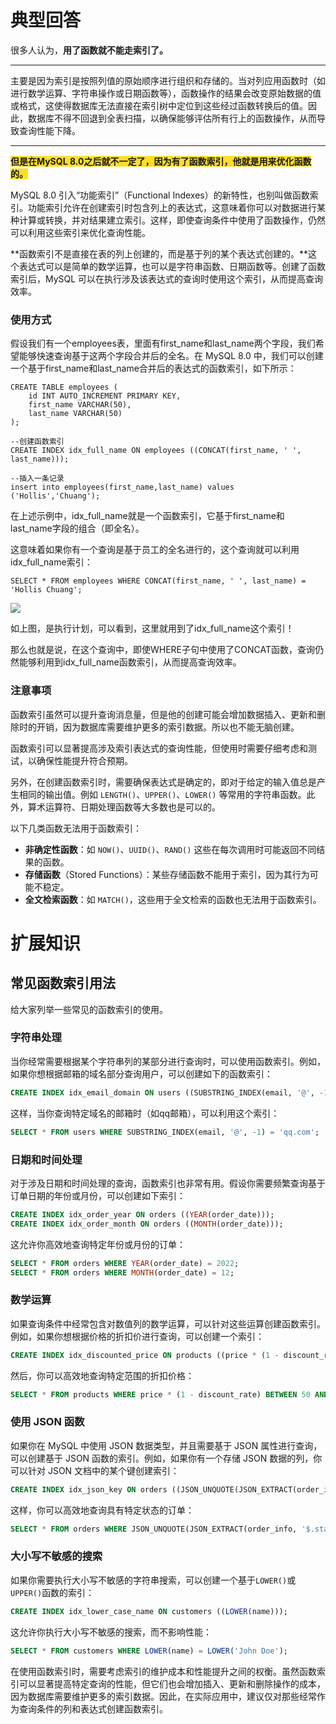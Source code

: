 # 典型回答


很多人认为，**用了函数就不能走索引了。**

****

主要是因为索引是按照列值的原始顺序进行组织和存储的。当对列应用函数时（如进行数学运算、字符串操作或日期函数等），函数操作的结果会改变原始数据的值或格式，这使得数据库无法直接在索引树中定位到这些经过函数转换后的值。因此，数据库不得不回退到全表扫描，以确保能够评估所有行上的函数操作，从而导致查询性能下降。

****

**<font style="background-color:#FBDE28;">但是在MySQL 8.0之后就不一定了，因为有了函数索引，他就是用来优化函数的。</font>**



MySQL 8.0 引入“功能索引”（Functional Indexes）的新特性，也别叫做函数索引。功能索引允许在创建索引时包含列上的表达式，这意味着你可以对数据进行某种计算或转换，并对结果建立索引。这样，即使查询条件中使用了函数操作，仍然可以利用这些索引来优化查询性能。



**函数索引不是直接在表的列上创建的，而是基于列的某个表达式创建的。**这个表达式可以是简单的数学运算，也可以是字符串函数、日期函数等。创建了函数索引后，MySQL 可以在执行涉及该表达式的查询时使用这个索引，从而提高查询效率。



### 使用方式


假设我们有一个employees表，里面有first_name和last_name两个字段，我们希望能够快速查询基于这两个字段合并后的全名。在 MySQL 8.0 中，我们可以创建一个基于first_name和last_name合并后的表达式的函数索引，如下所示：



```plain
CREATE TABLE employees (
    id INT AUTO_INCREMENT PRIMARY KEY,
    first_name VARCHAR(50),
    last_name VARCHAR(50)
);

--创建函数索引
CREATE INDEX idx_full_name ON employees ((CONCAT(first_name, ' ', last_name)));

--插入一条记录
insert into employees(first_name,last_name) values ('Hollis','Chuang');
```



在上述示例中，idx_full_name就是一个函数索引，它基于first_name和last_name字段的组合（即全名）。



这意味着如果你有一个查询是基于员工的全名进行的，这个查询就可以利用idx_full_name索引：



```plain
SELECT * FROM employees WHERE CONCAT(first_name, ' ', last_name) = 'Hollis Chuang';
```



![](https://cdn.nlark.com/yuque/0/2024/png/5378072/1711774432866-6fb0ec38-023f-4cc2-a22e-a9f6d0a7c174.png)



如上图，是执行计划，可以看到，这里就用到了idx_full_name这个索引！



那么也就是说，在这个查询中，即使WHERE子句中使用了CONCAT函数，查询仍然能够利用到idx_full_name函数索引，从而提高查询效率。



### 注意事项
<font style="color:rgb(13, 13, 13);"></font>

函数索引虽然可以提升查询消息量，但是他的创建可能会增加数据插入、更新和删除时的开销，因为数据库需要维护更多的索引数据。所以也不能无脑创建。



函数索引可以显著提高涉及索引表达式的查询性能，但使用时需要仔细考虑和测试，以确保性能提升符合预期。



另外，在创建函数索引时，需要确保表达式是确定的，即对于给定的输入值总是产生相同的输出值。例如 `LENGTH()`、`UPPER()`、`LOWER()` 等常用的字符串函数。此外，算术运算符、日期处理函数等大多数也是可以的。  



以下几类函数无法用于函数索引：

+ **非确定性函数**：如 `NOW()`、`UUID()`、`RAND()` 这些在每次调用时可能返回不同结果的函数。
+ **存储函数**（Stored Functions）：某些存储函数不能用于索引，因为其行为可能不稳定。
+ **全文检索函数**：如 `MATCH()`，这些用于全文检索的函数也无法用于函数索引。



# 扩展知识


## 常见函数索引用法


给大家列举一些常见的函数索引的使用。

### 字符串处理


当你经常需要根据某个字符串列的某部分进行查询时，可以使用函数索引。例如，如果你想根据邮箱的域名部分查询用户，可以创建如下的函数索引：



```sql
CREATE INDEX idx_email_domain ON users ((SUBSTRING_INDEX(email, '@', -1)));
```



这样，当你查询特定域名的邮箱时（如qq邮箱），可以利用这个索引：



```sql
SELECT * FROM users WHERE SUBSTRING_INDEX(email, '@', -1) = 'qq.com';
```



### 日期和时间处理


对于涉及日期和时间处理的查询，函数索引也非常有用。假设你需要频繁查询基于订单日期的年份或月份，可以创建如下索引：



```sql
CREATE INDEX idx_order_year ON orders ((YEAR(order_date)));
CREATE INDEX idx_order_month ON orders ((MONTH(order_date)));
```



这允许你高效地查询特定年份或月份的订单：



```sql
SELECT * FROM orders WHERE YEAR(order_date) = 2022;
SELECT * FROM orders WHERE MONTH(order_date) = 12;
```



### 数学运算


如果查询条件中经常包含对数值列的数学运算，可以针对这些运算创建函数索引。例如，如果你想根据价格的折扣价进行查询，可以创建一个索引：



```sql
CREATE INDEX idx_discounted_price ON products ((price * (1 - discount_rate)));
```



然后，你可以高效地查询特定范围的折扣价格：



```sql
SELECT * FROM products WHERE price * (1 - discount_rate) BETWEEN 50 AND 100;
```



### 使用 JSON 函数


如果你在 MySQL 中使用 JSON 数据类型，并且需要基于 JSON 属性进行查询，可以创建基于 JSON 函数的索引。例如，如果你有一个存储 JSON 数据的列，你可以针对 JSON 文档中的某个键创建索引：



```sql
CREATE INDEX idx_json_key ON orders ((JSON_UNQUOTE(JSON_EXTRACT(order_info, '$.status'))));
```



这样，你可以高效地查询具有特定状态的订单：



```sql
SELECT * FROM orders WHERE JSON_UNQUOTE(JSON_EXTRACT(order_info, '$.status')) = 'shipped';
```



### 大小写不敏感的搜索


如果你需要执行大小写不敏感的字符串搜索，可以创建一个基于`LOWER()`或`UPPER()`函数的索引：



```sql
CREATE INDEX idx_lower_case_name ON customers ((LOWER(name)));
```



这允许你执行大小写不敏感的搜索，而不影响性能：



```sql
SELECT * FROM customers WHERE LOWER(name) = LOWER('John Doe');
```



在使用函数索引时，需要考虑索引的维护成本和性能提升之间的权衡。虽然函数索引可以显著提高特定查询的性能，但它们也会增加插入、更新和删除操作的成本，因为数据库需要维护更多的索引数据。因此，在实际应用中，建议仅对那些经常作为查询条件的列和表达式创建函数索引。

